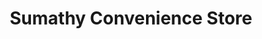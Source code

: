 ---
title: "Sumathy Convenience Store"
url: /gravesend/sumathy-convenience-store/
shop: Lebensmittel
---